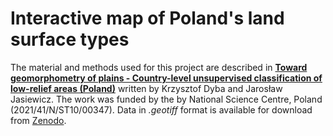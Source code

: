# Interactive map of Poland's land surface types

The material and methods used for this project are described in [**Toward geomorphometry of plains - Country-level unsupervised classification of low-relief areas (Poland)**](https://www.sciencedirect.com/science/article/pii/S0169555X22002665) written by Krzysztof Dyba and Jarosław Jasiewicz.
The work was funded by the by National Science Centre, Poland (2021/41/N/ST10/00347).
Data in *.geotiff* format is available for download from [Zenodo](https://zenodo.org/record/6415362).

